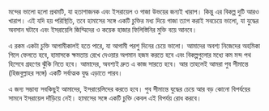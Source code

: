 মন্দের ভালো হলো প্রথমটি, যা হতাশাজনক এবং ইসরায়েল ও গাজা উভয়ের জন্যই খারাপ। কিন্তু এর বিকল্প দুটি আরও খারাপ। এই যদি হয় পরিস্থিতি, তবে হামাসের সঙ্গে একটি চুক্তির মধ্য দিয়ে গাজা ত্যাগ করাই সবচেয়ে ভালো, যা যুদ্ধের অবসান ঘটাবে এবং ইসরায়েলি জিম্মিদের ও কয়েক হাজার ফিলিস্তিনির মুক্তি বয়ে আনবে।

এ রকম একটা চুক্তি আগামীকালই হতে পারে, যা আগামী পরশু দিনের চেয়ে ভালো। আমাদের অবশ্য নিজেদের অহমিকা গিলে ফেলতে হবে, হামাসকে ক্ষমতায় রেখে দেওয়ার অপমান হজম করতে হবে এবং বিকল্পগুলোর মধ্যে কম মন্দ পথ হিসেবে গ্রহণের ঝুঁকি নিতে হবে। আমাদের, অবশ্যই দ্রুত এ কাজ সারতে হবে। আর তাহলেই আমরা পুব সীমান্তে (হিজবুল্লাহর সঙ্গে) একটি সর্বাত্মক যুদ্ধ এড়াতে পারব।

এ জন্য সম্ভাব্য সবকিছুই আমাদের, ইসরায়েলিদের করতে হবে। পুব সীমান্তে যুদ্ধের চেয়ে আর বড় কোনো বিপর্যয়ের সামনে ইসরায়েল দাঁড়িয়ে নেই। হামাসের সঙ্গে একটি চুক্তি কেবল এই বিপর্যয় রোধ করবে।

